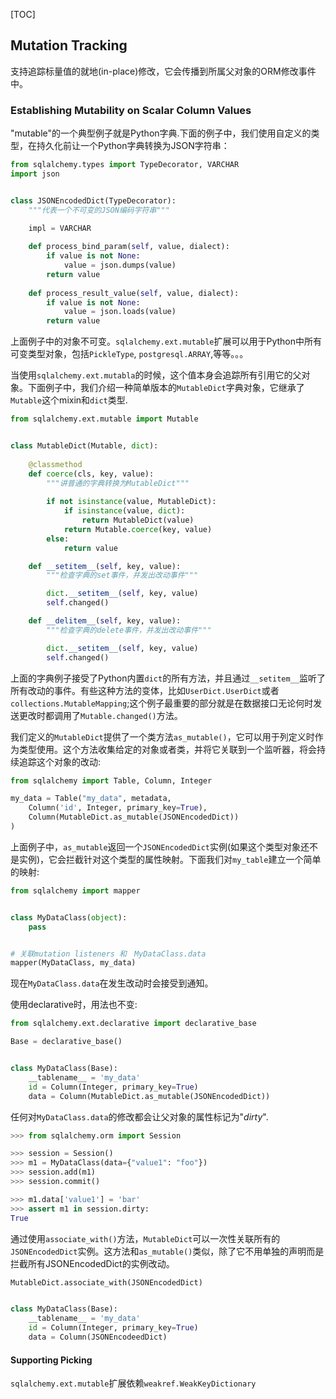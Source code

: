 [TOC]

## Mutation Tracking

支持追踪标量值的就地(in-place)修改，它会传播到所属父对象的ORM修改事件中。

### Establishing Mutability on Scalar Column Values

"mutable"的一个典型例子就是Python字典.下面的例子中，我们使用自定义的类型，在持久化前让一个Python字典转换为JSON字符串：

```python
from sqlalchemy.types import TypeDecorator, VARCHAR
import json


class JSONEncodedDict(TypeDecorator):
    """代表一个不可变的JSON编码字符串"""
    
    impl = VARCHAR

    def process_bind_param(self, value, dialect):
        if value is not None:
            value = json.dumps(value)
        return value
    
    def process_result_value(self, value, dialect):
        if value is not None:
            value = json.loads(value)
        return value
```

上面例子中的对象不可变。`sqlalchemy.ext.mutable`扩展可以用于Python中所有可变类型对象，包括`PickleType`, `postgresql.ARRAY`,等等。。。

当使用`sqlalchemy.ext.mutabla`的时候，这个值本身会追踪所有引用它的父对象。下面例子中，我们介绍一种简单版本的`MutableDict`字典对象，它继承了`Mutable`这个mixin和`dict`类型.

```python
from sqlalchemy.ext.mutable import Mutable


class MutableDict(Mutable, dict):
    
    @classmethod
    def coerce(cls, key, value):
        """讲普通的字典转换为MutableDict"""
        
        if not isinstance(value, MutableDict):
            if isinstance(value, dict):
                return MutableDict(value)
            return Mutable.coerce(key, value)
        else:
            return value

    def __setitem__(self, key, value):
        """检查字典的set事件，并发出改动事件"""

        dict.__setitem__(self, key, value)
        self.changed()

    def __delitem__(self, key, value):
        """检查字典的delete事件，并发出改动事件"""

        dict.__setitem__(self, key, value)
        self.changed()
```

上面的字典例子接受了Python内置`dict`的所有方法，并且通过`__setitem__`监听了所有改动的事件。有些这种方法的变体，比如`UserDict.UserDict`或者`collections.MutableMapping`;这个例子最重要的部分就是在数据接口无论何时发送更改时都调用了`Mutable.changed()`方法。

我们定义的`MutableDict`提供了一个类方法`as_mutable()`，它可以用于列定义时作为类型使用。这个方法收集给定的对象或者类，并将它关联到一个监听器，将会持续追踪这个对象的改动:

```python
from sqlalchemy import Table, Column, Integer

my_data = Table("my_data", metadata, 
    Column('id', Integer, primary_key=True),
    Column(MutableDict.as_mutable(JSONEncodedDict)) 
)
```

上面例子中，`as_mutable`返回一个`JSONEncodedDict`实例(如果这个类型对象还不是实例)，它会拦截针对这个类型的属性映射。下面我们对`my_table`建立一个简单的映射:

```python
from sqlalchemy import mapper


class MyDataClass(object):
    pass


# 关联mutation listeners 和　MyDataClass.data
mapper(MyDataClass, my_data)
```

现在`MyDataClass.data`在发生改动时会接受到通知。

使用declarative时，用法也不变:

```python
from sqlalchemy.ext.declarative import declarative_base

Base = declarative_base()


class MyDataClass(Base):
    __tablename__ = 'my_data'
    id = Column(Integer, primary_key=True)
    data = Column(MutableDict.as_mutable(JSONEncodedDict))
```

任何对`MyDataClass.data`的修改都会让父对象的属性标记为"*dirty*".

```python
>>> from sqlalchemy.orm import Session

>>> session = Session()
>>> m1 = MyDataClass(data={"value1": "foo"})
>>> session.add(m1)
>>> session.commit()

>>> m1.data['value1'] = 'bar'
>>> assert m1 in session.dirty:
True
```

通过使用`associate_with()`方法，`MutableDict`可以一次性关联所有的`JSONEncodedDict`实例。这方法和`as_mutable()`类似，除了它不用单独的声明而是拦截所有JSONEncodedDict的实例改动。

```python
MutableDict.associate_with(JSONEncodedDict)


class MyDataClass(Base):
    __tablename__ = 'my_data'
    id = Column(Integer, primary_key=True)
    data = Column(JSONEncodeedDict)
```

#### Supporting Picking

`sqlalchemy.ext.mutable`扩展依赖`weakref.WeakKeyDictionary`